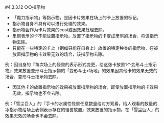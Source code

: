 #4.3.3.12        ○○指示物
* 「魔力指示物」等指示物，是因卡片效果在场上的卡上放置的标记。
* 指示物自身不具有可以进行处理的效果。
* 指示物会作为卡片效果的cost或因效果处理去除。
* 里侧表示的卡不能放置指示物。放置了指示物的卡变成里侧的场合，将该指示物去除。
* 只能在一些特定的卡上（例如只能在自身上）放置的特定种类的指示物，在被放置指示物的卡效果无效的场合，该指示物去除。

例：因自身的『每次场上的怪兽的表示形式变更，给这张卡放置1个变形斗士指示物』效果放置变形斗士指示物的「变形斗士•场地」的效果因其他卡的效果无效的场合，变形斗士指示物去除。
* 因其他卡的放置指示物的效果被放置指示物的场合，即使放置指示物的卡效果无效，指示物也不会去除。

例：「雪尘巨人」的『手卡的水属性怪兽任意数量给对方观看，给人观看的数量的冰指示物给场上表侧表示存在的怪兽放置』效果放置的指示物，在「雪尘巨人」的效果无效的场合也不会去除。
